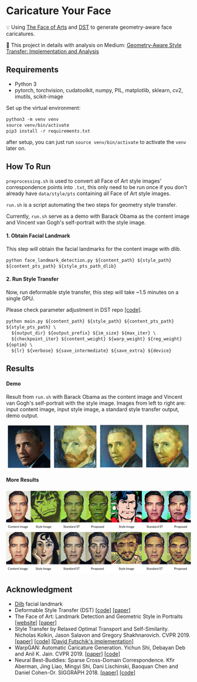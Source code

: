 # Caricature Your Face

💡 Using [The Face of Arts](https://faculty.idc.ac.il/arik/site/foa/face-of-art.asp) and [DST](https://sunniesuhyoung.github.io/DST-page/) to generate geometry-aware face caricatures.

📖 This project in details with analysis on Medium: [Geometry-Aware Style Transfer: Implementation and Analysis](https://azmariewang.medium.com/geometry-aware-style-transfer-implementation-and-analysis-3a9034dfca2d)


## Requirements

- Python 3
- pytorch, torchvision, cudatoolkit, numpy, PIL, matplotlib, sklearn, cv2, imutils, scikit-image

Set up the virtual environment:

```
python3 -m venv venv
source venv/bin/activate
pip3 install -r requirements.txt
```

after setup, you can just run `source venv/bin/activate` to activate the `venv` later on.

## How To Run

`preprocessing.sh` is used to convert all Face of Art style images' correspondence points into `.txt`, this only need to be run once if you don't already have `data/style/pts` containing all Face of Art style images.

`run.sh` is a script automating the two steps for geometry style transfer.

Currently, `run.sh` serve as a demo with Barack Obama as the content image and 
Vincent van Gogh's self-portrait with the style image.

#### 1. Obtain Facial Landmark 
This step will obtain the facial landmarks for the content image with dlib.

```
python face_landmark_detection.py ${content_path} ${style_path} ${content_pts_path} ${style_pts_path_dlib}
```

#### 2. Run Style Transfer

Now, run deformable style transfer, this step will take ~1.5 minutes on a single GPU.

Please check parameter adjustment in DST repo [[code]](https://github.com/sunniesuhyoung/DST). 

```
python main.py ${content_path} ${style_path} ${content_pts_path} ${style_pts_path} \
  ${output_dir} ${output_prefix} ${im_size} ${max_iter} \
  ${checkpoint_iter} ${content_weight} ${warp_weight} ${reg_weight} ${optim} \
  ${lr} ${verbose} ${save_intermediate} ${save_extra} ${device}
```
## Results

#### Demo 
Result from `run.sh` with Barack Obama as the content image and 
Vincent van Gogh's self-portrait with the style image. Images from left to right are: input content image, input style image, a standard style transfer output, demo output.

![](data/teaser/demo.png) 

#### More Results

![](data/teaser/more.png) 


## Acknowledgment
- [Dilb](http://dlib.net/face_landmark_detection.py.html) facial landmark
- Deformable Style Transfer (DST) [[code]](https://github.com/sunniesuhyoung/DST)  [[paper]](https://arxiv.org/abs/2003.11038)
- The Face of Art: Landmark Detection and Geometric Style in Portraits [[website]](https://faculty.idc.ac.il/arik/site/foa/face-of-art.asp)  [[paper]](https://faculty.idc.ac.il/arik/site/foa/The_Face_of_Art.pdf)
- Style Transfer by Relaxed Optimal Transport and Self-Similarity. Nicholas Kolkin, Jason Salavon and Gregory Shakhnarovich. CVPR 2019. [[paper]](https://arxiv.org/abs/1904.12785) [[code]](https://github.com/nkolkin13/STROTSS) [[David Futschik's implementation]](https://github.com/futscdav/strotss)
- WarpGAN: Automatic Caricature Generation. Yichun Shi, Debayan Deb and Anil K. Jain. CVPR 2019. [[paper]](https://arxiv.org/abs/1811.10100) [[code]](https://github.com/seasonSH/WarpGAN)
- Neural Best-Buddies: Sparse Cross-Domain Correspondence. Kfir Aberman, Jing Liao, Mingyi Shi, Dani Lischinski, Baoquan Chen and Daniel Cohen-Or. SIGGRAPH 2018. [[paper]](https://arxiv.org/abs/1805.04140) [[code]](https://github.com/kfiraberman/neural_best_buddies)
